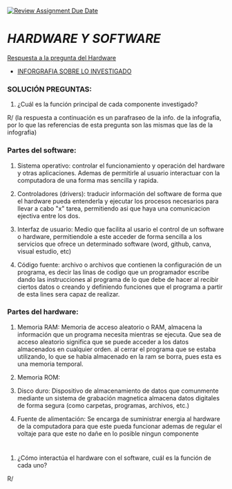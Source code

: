 [![Review Assignment Due Date](https://classroom.github.com/assets/deadline-readme-button-22041afd0340ce965d47ae6ef1cefeee28c7c493a6346c4f15d667ab976d596c.svg)](https://classroom.github.com/a/ZHlrD2sU)
# _HARDWARE Y SOFTWARE_
[Respuesta a la pregunta del Hardware](https://concepto.de/hardware/) 

- [INFORGRAFIA SOBRE LO INVESTIGADO](https://www.canva.com/design/DAGL6WiuH-A/QZUbLkde-qt7zqinvhT6Zg/edit?utm_content=DAGL6WiuH-A&utm_campaign=designshare&utm_medium=link2&utm_source=sharebutton)

### SOLUCIÓN PREGUNTAS: 
1. ¿Cuál es la función principal de cada componente investigado? 

R/ (la respuesta a continuación es un parafraseo de la info. de la infografia, por lo que las referencias de esta pregunta son las mismas que las de la infografia) 

### Partes del software:
1. Sistema operativo:
controlar el funcionamiento y operación del hardware y otras aplicaciones. Ademas de permitirle al usuario interactuar con la computadora de una forma mas sencilla y rapida.

 2. Controladores (drivers):
 traducir información del software de forma que el hardware pueda entenderla y ejecutar los procesos necesarios para llevar a cabo "x" tarea, permitiendo asi que haya una comunicacion ejectiva entre los dos.

 3. Interfaz de usuario: 
 Medio que facilita al usario el control de un software o hardware, permitiendole a este acceder de forma sencilla a los servicios que ofrece un determinado software (word, github, canva, visual estudio, etc)  
4. Código fuente: 
archivo o archivos que contienen la configuración de un programa, es decir las linas de codigo que un programador escribe dando las instrucciones al programa de lo que debe de hacer al recibir ciertos datos o creando y definiendo funciones que el programa a partir de esta lines sera capaz de realizar.

### Partes del hardware:
1. Memoria RAM: Memoria de acceso aleatorio o RAM, almacena la información que un programa necesita mientras se ejecuta. Que sea de acceso aleatorio significa que se puede acceder a los datos almacenados en cualquier orden. al cerrar el programa que se estaba utilizando, lo que se habia almacenado en la ram se borra, pues esta es una memoria temporal.
2. Memoria ROM: 

3. Disco duro: 
Dispositivo de almacenamiento de datos que comunmente mediante un sistema de grabación magnetica almacena datos digitales de forma segura (como carpetas, programas, archivos, etc.)
4. Fuente de alimentación: Se encarga de suministrar energia al hardware de la computadora para que este pueda funcionar ademas de regular el voltaje para que este no dañe en lo posible ningun componente
#
1. ¿Cómo interactúa el hardware con el software, cuál es la función de cada uno?

R/ 